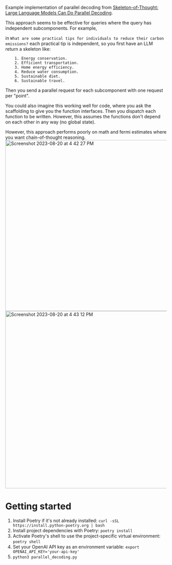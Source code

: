 Example implementation of parallel decoding from [Skeleton-of-Thought:
Large Language Models Can Do Parallel Decoding](https://arxiv.org/pdf/2307.15337.pdf).

This approach seems to be effective for queries where the query has independent subcomponents. For example,

in `What are some practical tips for individuals to reduce their carbon emissions?` each practical tip is independent, so you first have an LLM return a skeleton like:

```
    1. Energy conservation.
    2. Efficient transportation.
    3. Home energy efficiency.
    4. Reduce water consumption.
    5. Sustainable diet.
    6. Sustainable travel.
```

Then you send a parallel request for each subcomponent with one request per "point". 

You could also imagine this working well for code, where you ask the scaffolding to give you the function interfaces. Then you dispatch each function to be written. However, this assumes the functions don't depend on each other in any way (no global state).

However, this approach performs poorly on math and fermi estimates where you want chain-of-thought reasoning. 
<img width="534" alt="Screenshot 2023-08-20 at 4 42 27 PM" src="https://github.com/willseltzer/parallel_decoding/assets/1661264/1c0b8fe5-3797-424c-a0c7-20614382dfc4">
<img width="554" alt="Screenshot 2023-08-20 at 4 43 12 PM" src="https://github.com/willseltzer/parallel_decoding/assets/1661264/eef74ccd-7fe1-4471-b1ce-835edbab8d02">

# Getting started
1. Install Poetry if it's not already installed: `curl -sSL https://install.python-poetry.org | bash`
2. Install project dependencies with Poetry: `poetry install`
3. Activate Poetry's shell to use the project-specific virtual environment: `poetry shell`
4. Set your OpenAI API key as an environment variable: `export OPENAI_API_KEY='your-api-key'`
5. `python3 parallel_decoding.py`

